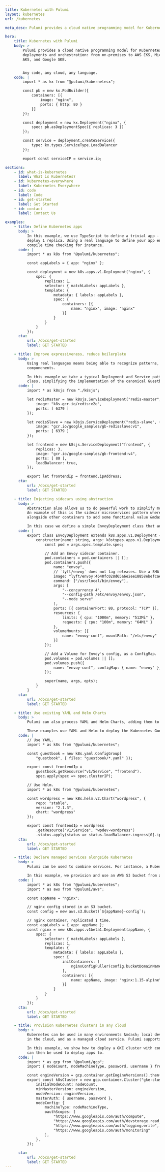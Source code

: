 ```yaml
---
title: Kubernetes with Pulumi
layout: kubernetes
url: /kubernetes

meta_desc: Pulumi provides a cloud native programming model for Kubernetes deployments and orchestration. Any code, any cloud, any app.

hero:
    title: Kubernetes with Pulumi
    body: >
        Pulumi provides a cloud native programming model for Kubernetes
        deployments and orchestration: from on-premises to AWS EKS, Microsoft
        AKS, and Google GKE.


        Any code, any cloud, any language.
    code: |
        import * as kx from "@pulumi/kubernetesx";

        const pb = new kx.PodBuilder({
            containers: [{ 
                image: "nginx", 
                ports: { http: 80 } 
            }]
        });

        const deployment = new kx.Deployment("nginx", {
            spec: pb.asDeploymentSpec({ replicas: 3 })
        });

        const service = deployment.createService({
            type: kx.types.ServiceType.LoadBalancer
        });

        export const serviceIP = service.ip;

sections:
    - id: what-is-kubernetes
      label: What is Kubernetes?
    - id: kubernetes-everywhere
      label: Kubernetes Everywhere
    - id: code
      label: Code
    - id: get-started
      label: Get Started
    - id: contact
      label: Contact Us

examples:
    - title: Define Kubernetes apps
      body: >
          In this example, we use TypeScript to define a trivial app - an nginx image - and
          deploy 1 replica. Using a real language to define your app enables great IDE support &mdash;
          compile time checking for instance.
      code: |
          import * as k8s from "@pulumi/kubernetes";

          const appLabels = { app: "nginx" };

          const deployment = new k8s.apps.v1.Deployment("nginx", {
              spec: {
                  replicas: 1,
                  selector: { matchLabels: appLabels },
                  template: {
                      metadata: { labels: appLabels },
                      spec: {
                          containers: [{
                              name: "nginx", image: "nginx"
                          }]
                      }
                  }
              }
          });
      cta:
          url: /docs/get-started
          label: GET STARTED

    - title: Improve expressiveness, reduce boilerplate
      body: >
          Using real languages means being able to recognize patterns, and abstract them to reusable
          componenents.

          In this example we take a typical Deployment and Service pattern to create a ServiceDeployment
          class, simplifying the implementation of the canonical Guestbook app.
      code: |
          import * as k8sjs from "./k8sjs";

          let redisMaster = new k8sjs.ServiceDeployment("redis-master", {
              image: "k8s.gcr.io/redis:e2e",
              ports: [ 6379 ]
          });

          let redisSlave = new k8sjs.ServiceDeployment("redis-slave", {
              image: "gcr.io/google_samples/gb-redisslave:v1",
              ports: [ 6379 ]
          });

          let frontend = new k8sjs.ServiceDeployment("frontend", {
              replicas: 3,
              image: "gcr.io/google-samples/gb-frontend:v4",
              ports: [ 80 ],
              loadBalancer: true,
          });

          export let frontendIp = frontend.ipAddress;
      cta:
          url: /docs/get-started
          label: GET STARTED

    - title: Injecting sidecars using abstraction
      body: >
          Abstraction also allows us to do powerful work to simplify more complex configuration.
          An example of this is the sidecar microservices pattern where a container runs
          alongside other containers to add some functional value &mdash; logging, proxying etc.

          In this case we define a simple EnvoyDeployment class that adds an Envoy sidecar to our Kubernetes app.
      code: |
          export class EnvoyDeployment extends k8s.apps.v1.Deployment {
              constructor(name: string, args: k8stypes.apps.v1.Deployment, opts?: pulumi.CustomResourceOptions) {
                  const pod = args.spec.template.spec;

                  // Add an Envoy sidecar container.
                  pod.containers = pod.containers || [];
                  pod.containers.push({
                      name: "envoy",
                      // `lyft/envoy` does not tag releases. Use a SHA.
                      image: "lyft/envoy:4640fc028d65a6e2ee18858ebefcaeed24dffa81",
                      command: ["/usr/local/bin/envoy"],
                      args: [
                          "--concurrency 4",
                          "--config-path /etc/envoy/envoy.json",
                          "--mode serve"
                      ],
                      ports: [{ containerPort: 80, protocol: "TCP" }],
                      resources: {
                          limits: { cpu: "1000m", memory: "512Mi" },
                          requests: { cpu: "100m", memory: "64Mi" }
                      },
                      volumeMounts: [{
                          name: "envoy-conf", mountPath: "/etc/envoy"
                      }]
                  });

                  // Add a Volume for Envoy's config, as a ConfigMap.
                  pod.volumes = pod.volumes || [];
                  pod.volumes.push({
                      name: "envoy-conf", configMap: { name: "envoy" },
                  });

                  super(name, args, opts);
              }
          }
      cta:
          url: /docs/get-started
          label: GET STARTED

    - title: Use existing YAML and Helm Charts
      body: >
          Pulumi can also process YAML and Helm Charts, adding them to Pulumi programs which unlocks multi-cloud and advanced delivery scenarios.

          These examples use YAML and Helm to deploy the Kubernetes Guestbook app and Wordpress.
      code: |
          // Use YAML.
          import * as k8s from "@pulumi/kubernetes";

          const guestbook = new k8s.yaml.ConfigGroup(
              "guestbook", { files: "guestbook/*.yaml" });

          export const frontendIp =
              guestbook.getResource("v1/Service", "frontend").
              spec.apply(spec => spec.clusterIP);

          // Use Helm.
          import * as k8s from "@pulumi/kubernetes";

          const wordpress = new k8s.helm.v2.Chart("wordpress", {
              repo: "stable",
              version: "2.1.3",
              chart: "wordpress"
          });

          export const frontendIp = wordpress
              .getResource("v1/Service", "wpdev-wordpress")
              .status.apply(status => status.loadBalancer.ingress[0].ip);
      cta:
          url: /docs/get-started
          label: GET STARTED

    - title: Declare managed services alongside Kubernetes
      body: >
          Pulumi can be used to combine services. For instance, a Kubernetes cluster and an associated database (such as RDS).

          In this example, we provision and use an AWS S3 bucket from a Kubernetes service.
      code: |
          import * as k8s from "@pulumi/kubernetes";
          import * as aws from "@pulumi/aws";

          const appName = "nginx";

          // nginx config stored in an S3 bucket.
          const config = new aws.s3.Bucket(`${appName}-config`);

          // nginx container, replicated 1 time.
          const appLabels = { app: appName };
          const nginx = new k8s.apps.v1beta1.Deployment(appName, {
              spec: {
                  selector: { matchLabels: appLabels },
                  replicas: 1,
                  template: {
                      metadata: { labels: appLabels },
                      spec: {
                          initContainers: [
                              nginxConfigPuller(config.bucketDomainName)
                          ],
                          containers: [{
                              name: appName, image: "nginx:1.15-alpine"
                          }]
                      }
                  }
              }
          });
      cta:
          url: /docs/get-started
          label: GET STARTED

    - title: Provision Kubernetes clusters in any cloud
      body: >
          Kubernetes can be used in many environments &mdash; local dev, in the data center, self-hosted
          in the cloud, and as a managed cloud service. Pulumi supports all of those options.

          In this example, we show how to deploy a GKE cluster with configurable settings, which
          can then be used to deploy apps to.
      code: |
          import * as gcp from "@pulumi/gcp";
          import { nodeCount, nodeMachineType, password, username } from "./config";

          const engineVersion = gcp.container.getEngineVersions().then(v => v.latestMasterVersion);
          export const k8sCluster = new gcp.container.Cluster("gke-cluster", {
              initialNodeCount: nodeCount,
              minMasterVersion: engineVersion,
              nodeVersion: engineVersion,
              masterAuth: { username, password },
              nodeConfig: {
                  machineType: nodeMachineType,
                  oauthScopes: [
                      "https://www.googleapis.com/auth/compute",
                      "https://www.googleapis.com/auth/devstorage.read_only",
                      "https://www.googleapis.com/auth/logging.write",
                      "https://www.googleapis.com/auth/monitoring"
                  ],
              },
          });

      cta:
          url: /docs/get-started
          label: GET STARTED
---
```

